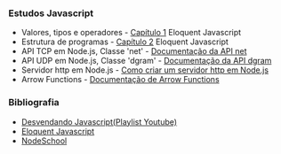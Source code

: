 ### Estudos Javascript
* Valores, tipos e operadores - [Capítulo 1](http://eloquentjavascript.net/01_values.html) Eloquent Javascript
* Estrutura de programas - [Capítulo 2](http://eloquentjavascript.net/02_program_structure.html) Eloquent Javascript
* API TCP em Node.js, Classe 'net' - [Documentação da API net](https://nodejs.org/api/net.html)
* API UDP em Node.js, Classe 'dgram' - [Documentação da API dgram](https://nodejs.org/api/dgram.html)
* Servidor http em Node.js - [Como criar um servidor http em Node.js](http://blog.caelum.com.br/como-criar-um-servidor-http-com-nodejs/)
* Arrow Functions - [Documentação de Arrow Functions](https://developer.mozilla.org/pt-BR/docs/Web/JavaScript/Reference/Functions/Arrow_functions)

### Bibliografia

- [Desvendando Javascript(Playlist Youtube)](https://www.youtube.com/watch?v=093dIOCNeIc&list=PLQCmSnNFVYnT1-oeDOSBnt164802rkegc)
- [Eloquent Javascript](http://eloquentjavascript.net/)
- [NodeSchool](https://nodeschool.io/)